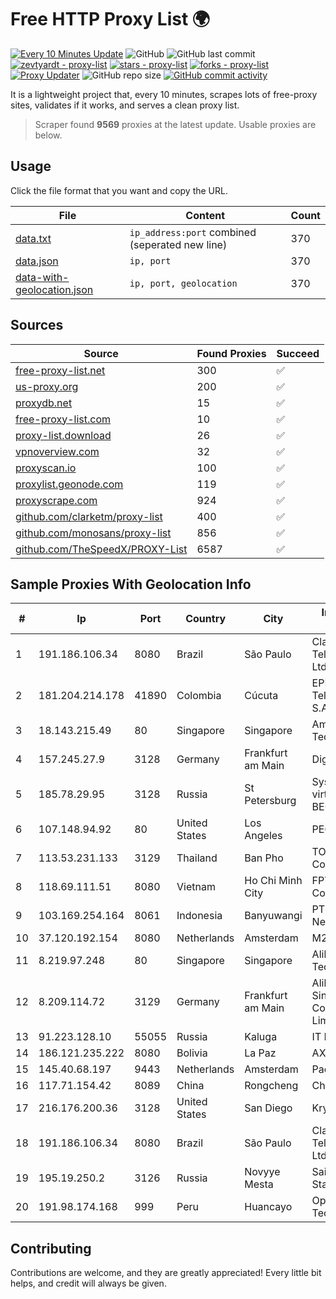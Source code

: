 
# Free HTTP Proxy List 🌍

[![Every 10 Minutes Update](https://github.com/mertguvencli/http-proxy-list/actions/workflows/main.yml/badge.svg?branch=main)](https://github.com/mertguvencli/http-proxy-list/actions/workflows/main.yml)
![GitHub](https://img.shields.io/github/license/mertguvencli/http-proxy-list)
![GitHub last commit](https://img.shields.io/github/last-commit/mertguvencli/http-proxy-list)
[![zevtyardt - proxy-list](https://img.shields.io/static/v1?label=zevtyardt&message=proxy-list&color=blue&logo=github)](https://github.com/zevtyardt/proxy-list "Go to GitHub repo")
[![stars - proxy-list](https://img.shields.io/github/stars/zevtyardt/proxy-list?style=social)](https://github.com/zevtyardt/proxy-list)
[![forks - proxy-list](https://img.shields.io/github/forks/zevtyardt/proxy-list?style=social)](https://github.com/zevtyardt/proxy-list)
[![Proxy Updater](https://github.com/zevtyardt/proxy-list/workflows/Proxy%20Updater/badge.svg)](https://github.com/zevtyardt/proxy-list/actions?query=workflow:"Proxy+Updater")
![GitHub repo size](https://img.shields.io/github/repo-size/zevtyardt/proxy-list)
[![GitHub commit activity](https://img.shields.io/github/commit-activity/m/zevtyardt/proxy-list?logo=commits)](https://github.com/zevtyardt/proxy-list/commits/main)

It is a lightweight project that, every 10 minutes, scrapes lots of free-proxy sites, validates if it works, and serves a clean proxy list.

> Scraper found **9569** proxies at the latest update. Usable proxies are below.

## Usage

Click the file format that you want and copy the URL.

|File|Content|Count|
|----|-------|-----|
|[data.txt](https://raw.githubusercontent.com/mertguvencli/http-proxy-list/main/proxy-list/data.txt)|`ip_address:port` combined (seperated new line)|370|
|[data.json](https://raw.githubusercontent.com/mertguvencli/http-proxy-list/main/proxy-list/data.json)|`ip, port`|370|
|[data-with-geolocation.json](https://raw.githubusercontent.com/mertguvencli/http-proxy-list/main/proxy-list/data-with-geolocation.json)|`ip, port, geolocation`|370|

## Sources

|Source|Found Proxies|Succeed|
|------|-------------|-------|
|[free-proxy-list.net](https://free-proxy-list.net)|300|✅|
|[us-proxy.org](https://www.us-proxy.org)|200|✅|
|[proxydb.net](http://proxydb.net)|15|✅|
|[free-proxy-list.com](https://free-proxy-list.com/?page=&port=&type%5B%5D=http&type%5B%5D=https&up_time=0&search=Search)|10|✅|
|[proxy-list.download](https://www.proxy-list.download/HTTP)|26|✅|
|[vpnoverview.com](https://vpnoverview.com/privacy/anonymous-browsing/free-proxy-servers)|32|✅|
|[proxyscan.io](https://www.proxyscan.io)|100|✅|
|[proxylist.geonode.com](https://proxylist.geonode.com/api/proxy-list?limit=300&page=1&sort_by=lastChecked&sort_type=desc&protocols=http,https)|119|✅|
|[proxyscrape.com](https://api.proxyscrape.com/v2/?request=displayproxies&protocol=http&timeout=10000&country=all&ssl=all&anonymity=all)|924|✅|
|[github.com/clarketm/proxy-list](https://raw.githubusercontent.com/clarketm/proxy-list/master/proxy-list-raw.txt)|400|✅|
|[github.com/monosans/proxy-list](https://raw.githubusercontent.com/monosans/proxy-list/main/proxies/http.txt)|856|✅|
|[github.com/TheSpeedX/PROXY-List](https://raw.githubusercontent.com/TheSpeedX/PROXY-List/master/http.txt)|6587|✅|


## Sample Proxies With Geolocation Info

|#|Ip|Port|Country|City|Internet Service Provider|
|-|--|----|-------|----|-------------------------|
|1|191.186.106.34|8080|Brazil|São Paulo|Claro NXT Telecomunicacoes Ltda|
|2|181.204.214.178|41890|Colombia|Cúcuta|EPM Telecomunicaciones S.A. E.S.P.|
|3|18.143.215.49|80|Singapore|Singapore|Amazon Technologies Inc.|
|4|157.245.27.9|3128|Germany|Frankfurt am Main|DigitalOcean, LLC|
|5|185.78.29.95|3128|Russia|St Petersburg|System servers virtual hosting BEGET.RU|
|6|107.148.94.92|80|United States|Los Angeles|PEG TECH INC|
|7|113.53.231.133|3129|Thailand|Ban Pho|TOT Public Company Limited|
|8|118.69.111.51|8080|Vietnam|Ho Chi Minh City|FPT Telecom Company|
|9|103.169.254.164|8061|Indonesia|Banyuwangi|PT Master Star Network|
|10|37.120.192.154|8080|Netherlands|Amsterdam|M247 Europe SRL|
|11|8.219.97.248|80|Singapore|Singapore|Alibaba (US) Technology Co., Ltd.|
|12|8.209.114.72|3129|Germany|Frankfurt am Main|Alibaba.com Singapore E-Commerce Private Limited|
|13|91.223.128.10|55055|Russia|Kaluga|IT Ltd.|
|14|186.121.235.222|8080|Bolivia|La Paz|AXS Bolivia S. A.|
|15|145.40.68.197|9443|Netherlands|Amsterdam|Packet Host, Inc.|
|16|117.71.154.42|8089|China|Rongcheng|Chinanet|
|17|216.176.200.36|3128|United States|San Diego|Krypt Technologies|
|18|191.186.106.34|8080|Brazil|São Paulo|Claro NXT Telecomunicacoes Ltda|
|19|195.19.250.2|3126|Russia|Novyye Mesta|Saint Petersburg State University|
|20|191.98.174.168|999|Peru|Huancayo|Optical Technologies S.A.C.|



## Contributing

Contributions are welcome, and they are greatly appreciated! Every
little bit helps, and credit will always be given.

